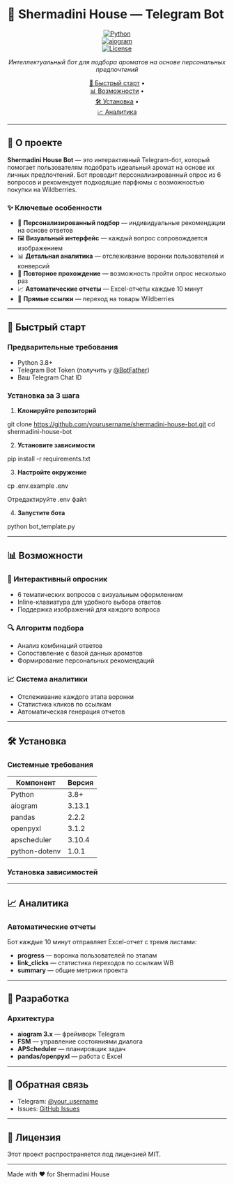 # 🌸 Shermadini House — Telegram Bot

<div align="center">

[![Python](https://img.shields.io/badge/Python-3.8+-blue.svg)](https://www.python.org/downloads/)  
[![aiogram](https://img.shields.io/badge/aiogram-3.13.1-green.svg)](https://docs.aiogram.dev/)  
[![License](https://img.shields.io/badge/License-MIT-yellow.svg)](LICENSE)

*Интеллектуальный бот для подбора ароматов на основе персональных предпочтений*

[🚀 Быстрый старт](#-быстрый-старт) •  
[📊 Возможности](#-возможности) •  
[🛠 Установка](#-установка) •  
[📈 Аналитика](#-аналитика)

</div>

---

## 📝 О проекте

**Shermadini House Bot** — это интерактивный Telegram-бот, который помогает пользователям подобрать идеальный аромат на основе их личных предпочтений. Бот проводит персонализированный опрос из 6 вопросов и рекомендует подходящие парфюмы с возможностью покупки на Wildberries.

### ✨ Ключевые особенности

- 🎯 **Персонализированный подбор** — индивидуальные рекомендации на основе ответов  
- 🖼️ **Визуальный интерфейс** — каждый вопрос сопровождается изображением  
- 📊 **Детальная аналитика** — отслеживание воронки пользователей и конверсий  
- 🔄 **Повторное прохождение** — возможность пройти опрос несколько раз  
- 📈 **Автоматические отчеты** — Excel-отчеты каждые 10 минут  
- 🛒 **Прямые ссылки** — переход на товары Wildberries  

---

## 🚀 Быстрый старт

### Предварительные требования

- Python 3.8+  
- Telegram Bot Token (получить у [@BotFather](https://t.me/BotFather))  
- Ваш Telegram Chat ID  

### Установка за 3 шага

1. **Клонируйте репозиторий**  

git clone https://github.com/yourusername/shermadini-house-bot.git
cd shermadini-house-bot

2. **Установите зависимости**  

pip install -r requirements.txt

3. **Настройте окружение**
     
cp .env.example .env

Отредактируйте .env файл

4. **Запустите бота**  

python bot_template.py



---

## 📊 Возможности

### 🎨 Интерактивный опросник
- 6 тематических вопросов с визуальным оформлением  
- Inline-клавиатура для удобного выбора ответов  
- Поддержка изображений для каждого вопроса  

### 🔍 Алгоритм подбора
- Анализ комбинаций ответов  
- Сопоставление с базой данных ароматов  
- Формирование персональных рекомендаций  

### 📈 Система аналитики
- Отслеживание каждого этапа воронки  
- Статистика кликов по ссылкам  
- Автоматическая генерация отчетов  

---

## 🛠 Установка

### Системные требования

| Компонент | Версия |
|-----------|--------|
| Python    | 3.8+   |
| aiogram   | 3.13.1 |
| pandas    | 2.2.2  |
| openpyxl  | 3.1.2  |
| apscheduler | 3.10.4 |
| python-dotenv | 1.0.1 |

### Установка зависимостей


---

## 📈 Аналитика

### Автоматические отчеты

Бот каждые 10 минут отправляет Excel-отчет с тремя листами:

- **progress** — воронка пользователей по этапам  
- **link_clicks** — статистика переходов по ссылкам WB  
- **summary** — общие метрики проекта  

---

## 🔧 Разработка

### Архитектура

- **aiogram 3.x** — фреймворк Telegram  
- **FSM** — управление состояниями диалога  
- **APScheduler** — планировщик задач  
- **pandas/openpyxl** — работа с Excel  

---

## 🤝 Обратная связь

- Telegram: [@your_username](https://t.me/alexvorob17)  
- Issues: [GitHub Issues](https://github.com/ta1na17/shermadini-house-bot/issues)  

---

## 📜 Лицензия

Этот проект распространяется под лицензией MIT.  

---

Made with ❤️ for Shermadini House  
